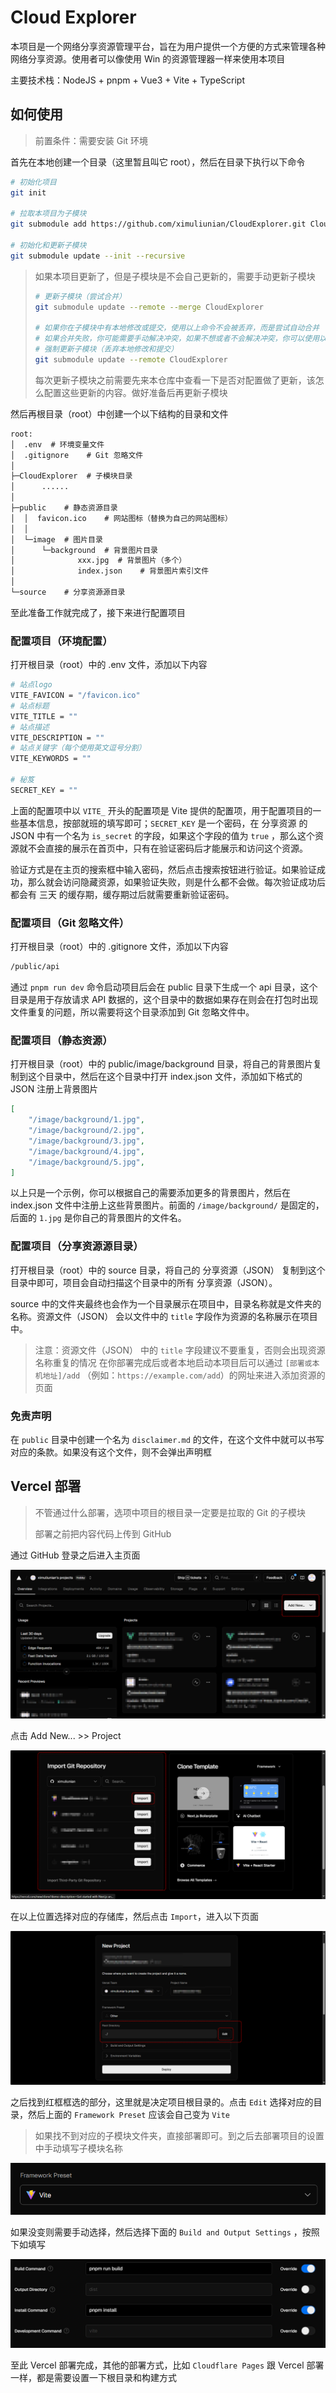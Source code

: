 # Cloud Explorer

本项目是一个网络分享资源管理平台，旨在为用户提供一个方便的方式来管理各种网络分享资源。使用者可以像使用 Win 的资源管理器一样来使用本项目

主要技术栈：NodeJS + pnpm + Vue3 + Vite + TypeScript

## 如何使用

> 前置条件：需要安装 Git 环境

首先在本地创建一个目录（这里暂且叫它 root），然后在目录下执行以下命令

```bash
# 初始化项目
git init

# 拉取本项目为子模块
git submodule add https://github.com/ximuliunian/CloudExplorer.git CloudExplorer

# 初始化和更新子模块
git submodule update --init --recursive
```

> 如果本项目更新了，但是子模块是不会自己更新的，需要手动更新子模块
>
> ```bash
> # 更新子模块（尝试合并）
> git submodule update --remote --merge CloudExplorer
>
> # 如果你在子模块中有本地修改或提交，使用以上命令不会被丢弃，而是尝试自动合并
> # 如果合并失败，你可能需要手动解决冲突，如果不想或者不会解决冲突，你可以使用以下命令
> # 强制更新子模块（丢弃本地修改和提交）
> git submodule update --remote CloudExplorer
> ```
>
> 每次更新子模块之前需要先来本仓库中查看一下是否对配置做了更新，该怎么配置这些更新的内容。做好准备后再更新子模块

然后再根目录（root）中创建一个以下结构的目录和文件

```txt
root:
│  .env  # 环境变量文件
│  .gitignore    # Git 忽略文件
│
├─CloudExplorer  # 子模块目录
│      ......
│
├─public    # 静态资源目录
│  │  favicon.ico    # 网站图标（替换为自己的网站图标）
│  │
│  └─image  # 图片目录
│      └─background  # 背景图片目录
│              xxx.jpg  # 背景图片（多个）
│              index.json    # 背景图片索引文件
│
└─source    # 分享资源源目录
```

至此准备工作就完成了，接下来进行配置项目

### 配置项目（环境配置）

打开根目录（root）中的 .env 文件，添加以下内容

```bash
# 站点logo
VITE_FAVICON = "/favicon.ico"
# 站点标题
VITE_TITLE = ""
# 站点描述
VITE_DESCRIPTION = ""
# 站点关键字（每个使用英文逗号分割）
VITE_KEYWORDS = ""

# 秘笈
SECRET_KEY = ""
```

上面的配置项中以 `VITE_` 开头的配置项是 Vite 提供的配置项，用于配置项目的一些基本信息，按部就班的填写即可；`SECRET_KEY` 是一个密码，在 分享资源 的 JSON 中有一个名为 `is_secret` 的字段，如果这个字段的值为 `true` ，那么这个资源就不会直接的展示在首页中，只有在验证密码后才能展示和访问这个资源。

验证方式是在主页的搜索框中输入密码，然后点击搜索按钮进行验证。如果验证成功，那么就会访问隐藏资源，如果验证失败，则是什么都不会做。每次验证成功后都会有 三天 的缓存期，缓存期过后就需要重新验证密码。

### 配置项目（Git 忽略文件）

打开根目录（root）中的 .gitignore 文件，添加以下内容

```bash
/public/api
```

通过 `pnpm run dev` 命令启动项目后会在 public 目录下生成一个 api 目录，这个目录是用于存放请求 API 数据的，这个目录中的数据如果存在则会在打包时出现文件重复的问题，所以需要将这个目录添加到 Git 忽略文件中。

### 配置项目（静态资源）

打开根目录（root）中的 public/image/background 目录，将自己的背景图片复制到这个目录中，然后在这个目录中打开 index.json 文件，添加如下格式的 JSON 注册上背景图片

```json
[
    "/image/background/1.jpg",
    "/image/background/2.jpg",
    "/image/background/3.jpg",
    "/image/background/4.jpg",
    "/image/background/5.jpg",
]
```

以上只是一个示例，你可以根据自己的需要添加更多的背景图片，然后在 index.json 文件中注册上这些背景图片。前面的 `/image/background/` 是固定的，后面的 `1.jpg` 是你自己的背景图片的文件名。

### 配置项目（分享资源源目录）

打开根目录（root）中的 source 目录，将自己的 分享资源（JSON） 复制到这个目录中即可，项目会自动扫描这个目录中的所有 分享资源（JSON）。

source 中的文件夹最终也会作为一个目录展示在项目中，目录名称就是文件夹的名称。资源文件（JSON） 会以文件中的 `title` 字段作为资源的名称展示在项目中。

> 注意：资源文件（JSON） 中的 `title` 字段建议不要重复，否则会出现资源名称重复的情况
> 在你部署完成后或者本地启动本项目后可以通过 `[部署或本机地址]/add` （例如：`https://example.com/add`）的网址来进入添加资源的页面

### 免责声明

在 `public` 目录中创建一个名为 `disclaimer.md` 的文件，在这个文件中就可以书写对应的条款。如果没有这个文件，则不会弹出声明框

## Vercel 部署

> 不管通过什么部署，选项中项目的根目录一定要是拉取的 Git 的子模块
>
> 部署之前把内容代码上传到 GitHub

通过 GitHub 登录之后进入主页面

![image-20250624193753698](md.image/README/image-20250624193753698.png)

点击 Add New... >> Project

![image-20250624193956507](md.image/README/image-20250624193956507.png)

在以上位置选择对应的存储库，然后点击 `Import`，进入以下页面

![image-20250624194303943](md.image/README/image-20250624194303943.png)

之后找到红框框选的部分，这里就是决定项目根目录的。点击 `Edit` 选择对应的目录，然后上面的 `Framework Preset` 应该会自己变为 `Vite`

> 如果找不到对应的子模块文件夹，直接部署即可。到之后去部署项目的设置中手动填写子模块名称

![image-20250624194447025](md.image/README/image-20250624194447025.png)

如果没变则需要手动选择，然后选择下面的 `Build and Output Settings` ，按照下如填写

![image-20250624205204250](md.image/README/image-20250624205204250.png)

至此 Vercel 部署完成，其他的部署方式，比如 `Cloudflare Pages` 跟 Vercel 部署一样，都是需要设置一下根目录和构建方式